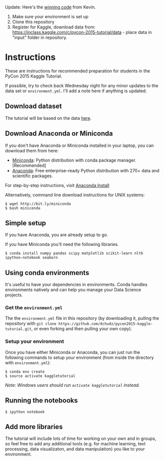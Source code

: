 Update: Here's the [winning code](https://github.com/justmarkham/kaggle-pycon-2015) from Kevin.

1. Make sure your environment is set up
2. Clone this repository
3. Register for Kaggle, download data from: https://inclass.kaggle.com/c/pycon-2015-tutorial/data - place data in "input" folder in repository.

# Instructions

These are instructions for recommended preparation for students in the PyCon 2015 Kaggle Tutorial.

If possible, try to check back Wednesday night for any minor updates to the data set or `environment.yml`. I'll add a note here if anything is updated.

## Download dataset

The tutorial will be based on the data [here](https://inclass.kaggle.com/c/pycon-2015-tutorial/data). 

## Download Anaconda or Miniconda

If you don't have Anaconda or Miniconda installed in your laptop, you can download them from here:

- [Miniconda](http://conda.pydata.org/miniconda.html): Python distribution with conda package manager.
  [Recommended]
- [Anaconda](http://continuum.io/downloads): Free enterprise-ready Python distribution with 270+ data and
  scientific packages.

For step-by-step instructions, visit [Anaconda Install](http://docs.continuum.io/anaconda/install.html)

Alternatively, command line download instructions for UNIX systems:

    $ wget http://bit.ly/miniconda
    $ bash miniconda

## Simple setup

If you have Anaconda, you are already setup to go.

If you have Miniconda you'll need the following libraries.

    $ conda install numpy pandas scipy matplotlib scikit-learn nltk ipython-notebook seaborn

## Using conda environments

It's useful to have your dependencies in environments. Conda handles environments natively and can help you manage your Data Science projects.

### Get the `environment.yml`

The the `environment.yml` file in this repository (by downloading it, pulling the repository with `git clone https://github.com/dchudz/pycon2015-kaggle-tutorial.git`, or even forking and then pulling your own copy).


### Setup your environment

Once you have either Miniconda or Anaconda, you can just run the following commands to setup your environment (from inside the directory with `environment.yml`):

    $ conda env create
    $ source activate kaggletutorial

*Note: Windows users should run `activate kaggletutorial` instead.*

## Running the notebooks

    $ ipython notebook


## Add more libraries

The tutorial will include lots of time for working on your own and in groups, so feel free to add any additional tools (e.g. for machine learning, text processing, data visualizaton, and data manipulation) you like to your environment.
